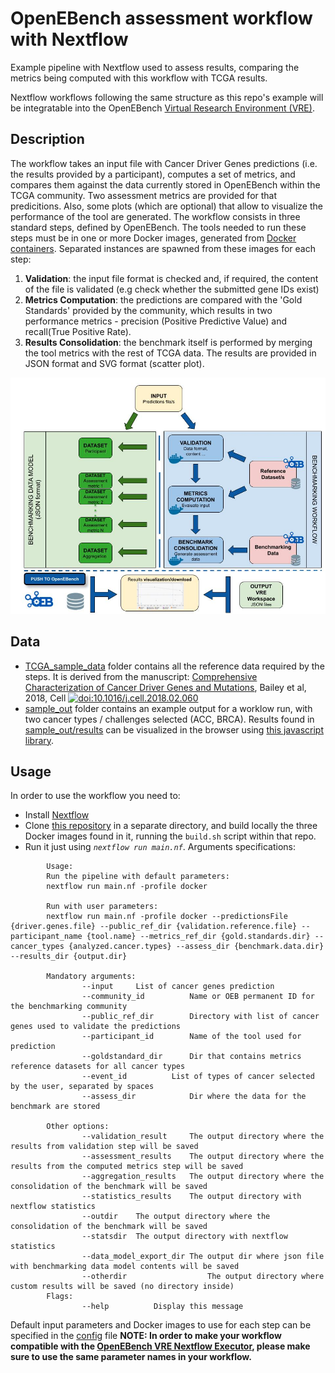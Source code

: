 # OpenEBench assessment workflow with Nextflow

Example pipeline with Nextflow used to assess results, comparing the metrics being computed with this workflow with TCGA results.

Nextflow workflows following the same structure as this repo's example will be integratable into the OpenEBench [Virtual Research Environment (VRE)](https://openebench.bsc.es/submission/workspace/).

## Description

The workflow takes an input file with Cancer Driver Genes predictions (i.e. the results provided by a participant), computes a set of metrics, and compares them against the data currently stored in OpenEBench within the TCGA community. Two assessment metrics are provided for that predicitions. Also, some plots (which are optional) that allow to visualize the performance of the tool are generated. The workflow consists in three standard steps, defined by OpenEBench. The tools needed to run these steps must be in one or more Docker images, generated from [Docker containers](https://github.com/inab/TCGA_benchmarking_dockers ). Separated instances are spawned from these images for each step:
1. **Validation**: the input file format is checked and, if required, the content of the file is validated (e.g check whether the submitted gene IDs exist)
2. **Metrics Computation**: the predictions are compared with the 'Gold Standards' provided by the community, which results in two performance metrics - precision (Positive Predictive Value) and recall(True Positive Rate).
3. **Results Consolidation**: the benchmark itself is performed by merging the tool metrics with the rest of TCGA data. The results are provided in JSON format and SVG format (scatter plot).

![workflow](workflow.jpg)


## Data

* [TCGA_sample_data](./TCGA_sample_data) folder contains all the reference data required by the steps. It is derived from the manuscript:
[Comprehensive Characterization of Cancer Driver Genes and Mutations](https://www.cell.com/cell/fulltext/S0092-8674%2818%2930237-X?code=cell-site), Bailey et al, 2018, Cell [![doi:10.1016/j.cell.2018.02.060](https://img.shields.io/badge/doi-10.1016%2Fj.cell.2018.02.060-green.svg)](https://doi.org/10.1016/j.cell.2018.02.060) 
* [sample_out](./sample_out) folder contains an example output for a worklow run, with two cancer types / challenges selected (ACC, BRCA). Results found in [sample_out/results](./sample_out/results) can be visualized in the browser using [this javascript library](https://github.com/inab/benchmarking_workflows_results_visualizer).


## Usage
In order to use the workflow you need to:
* Install [Nextflow](https://www.nextflow.io/)
* Clone [this repository](https://github.com/inab/TCGA_benchmarking_dockers ) in a separate directory, and build locally the three Docker images found in it, running the `build.sh` script within that repo.
* Run it just using *`nextflow run main.nf`*. Arguments specifications:
```
	    Usage:
	    Run the pipeline with default parameters:
	    nextflow run main.nf -profile docker

	    Run with user parameters:
 	    nextflow run main.nf -profile docker --predictionsFile {driver.genes.file} --public_ref_dir {validation.reference.file} --participant_name {tool.name} --metrics_ref_dir {gold.standards.dir} --cancer_types {analyzed.cancer.types} --assess_dir {benchmark.data.dir} --results_dir {output.dir}

	    Mandatory arguments:
                --input		List of cancer genes prediction
				--community_id			Name or OEB permanent ID for the benchmarking community
                --public_ref_dir 		Directory with list of cancer genes used to validate the predictions
                --participant_id  		Name of the tool used for prediction
                --goldstandard_dir 		Dir that contains metrics reference datasets for all cancer types
                --event_id  		List of types of cancer selected by the user, separated by spaces
                --assess_dir			Dir where the data for the benchmark are stored

	    Other options:
                --validation_result		The output directory where the results from validation step will be saved
				--assessment_results	The output directory where the results from the computed metrics step will be saved
				--aggregation_results	The output directory where the consolidation of the benchmark will be saved
				--statistics_results	The output directory with nextflow statistics
				--outdir	The output directory where the consolidation of the benchmark will be saved
				--statsdir	The output directory with nextflow statistics
				--data_model_export_dir	The output dir where json file with benchmarking data model contents will be saved
	  			--otherdir					The output directory where custom results will be saved (no directory inside)
	    Flags:
                --help			Display this message
```

Default input parameters and Docker images to use for each step can be specified in the [config](./nextflow.config) file
**NOTE: In order to make your workflow compatible with the [OpenEBench VRE Nextflow Executor](https://github.com/inab/vre-process_nextflow-executor), please make sure to use the same parameter names in your workflow.**
